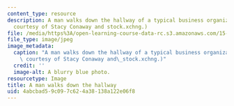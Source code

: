 ```yaml
---
content_type: resource
description: A man walks down the hallway of a typical business organization. (Image
  courtesy of Stacy Conaway and stock.xchng.)
file: /media/https%3A/open-learning-course-data-rc.s3.amazonaws.com/15-342j-organizations-and-environments-fall-2004/4abcbad59c097c624a38138a122e06f8_15-342jf04.jpg
file_type: image/jpeg
image_metadata:
  caption: "A man walks down the hallway of a typical business organization. (Image\
    \ courtesy of Stacy Conaway and\_stock.xchng.)"
  credit: ''
  image-alt: A blurry blue photo.
resourcetype: Image
title: A man walks down the hallway
uid: 4abcbad5-9c09-7c62-4a38-138a122e06f8
---
```

